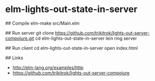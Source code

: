 # elm-lights-out-state-in-server

## Compile
elm-make src/Main.elm

## Run server
git clone https://github.com/trikitrok/lights-out-server-compojure.git
cd elm-lights-out-state-in-server
lein ring server

## Run client
cd elm-lights-out-state-in-server
open index.html

## Links
- http://elm-lang.org/examples/http
- https://github.com/trikitrok/lights-out-server-compojure
